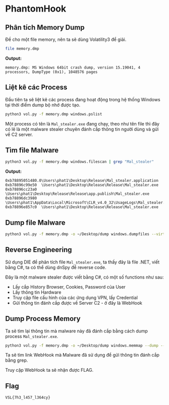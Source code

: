 # PhantomHook

## Phân tích Memory Dump

Đề cho một file memory, nên ta sẽ dùng Volatility3 để giải.

```bash
file memory.dmp
```

**Output:**

```
memory.dmp: MS Windows 64bit crash dump, version 15.19041, 4 processors, DumpType (0x1), 1048576 pages
```

## Liệt kê các Process

Đầu tiên ta sẽ liệt kê các process đang hoạt động trong hệ thống Windows tại thời điểm dump bộ nhớ được tạo.

```bash
python3 vol.py -f memory.dmp windows.pslist
```

Một process có tên là `Mal_stealer.exe` đang chạy, theo như tên file thì đây có lẽ là một malware stealer chuyên đánh cắp thông tin người dùng và gửi về C2 server.

## Tìm file Malware

```bash
python3 vol.py -f memory.dmp windows.filescan | grep "Mal_stealer"
```

**Output:**

```
0xb78895051480.0\Users\phat1\Desktop\Release\Mal_stealer.application
0xb78896c99e50  \Users\phat1\Desktop\Release\Release\Mal_stealer.exe
0xb78896cc23a0  \Users\phat1\Desktop\Release\Release\app.publish\Mal_stealer.exe
0xb78896dc3980  \Users\phat1\AppData\Local\Microsoft\CLR_v4.0_32\UsageLogs\Mal_stealer.exe.log
0xb78896e857c0  \Users\phat1\Desktop\Release\Release\Mal_stealer.exe
```

## Dump file Malware

```bash
python3 vol.py -f memory.dmp -o ~/Desktop/dump windows.dumpfiles --virtaddr 0xb78896e857c0
```

## Reverse Engineering

Sử dụng DIE để phân tích file `Mal_stealer.exe`, ta thấy đây là file .NET, viết bằng C#, ta có thể dùng dnSpy để reverse code.

Đây là một malware stealer được viết bằng C#, có một số functions như sau:

- Lấy cắp History Browser, Cookies, Password của User
- Lấy thông tin Hardware
- Truy cập file cấu hình của các ứng dụng VPN, lấy Credential
- Gửi thông tin đánh cắp được về Server C2 - ở đây là WebHook

## Dump Process Memory

Ta sẽ tìm lại thông tin mà malware này đã đánh cắp bằng cách dump process `Mal_stealer.exe`.

```bash
python3 vol.py -f memory.dmp -o ~/Desktop/dump windows.memmap --dump --pid 8576
```

Ta sẽ tìm link WebHook mà Malware đã sử dụng để gửi thông tin đánh cắp bằng grep.

Truy cập WebHook ta sẽ nhận được FLAG.

## Flag

```
VSL{7h3_l457_l364cy}
```
